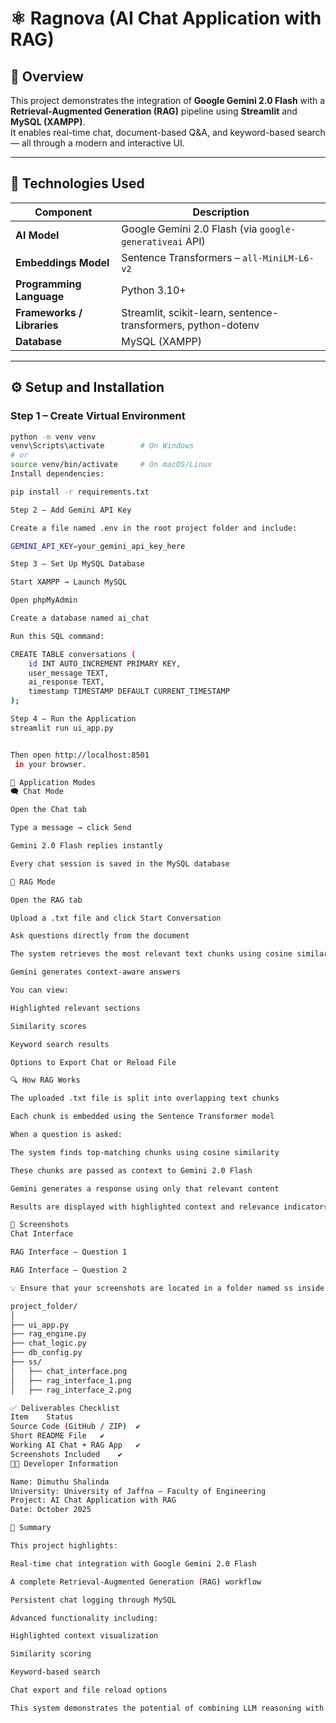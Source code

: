 # ⚛  Ragnova (AI Chat Application with RAG)

## 🧠 Overview
This project demonstrates the integration of **Google Gemini 2.0 Flash** with a **Retrieval-Augmented Generation (RAG)** pipeline using **Streamlit** and **MySQL (XAMPP)**.  
It enables real-time chat, document-based Q&A, and keyword-based search — all through a modern and interactive UI.

---

## 🧩 Technologies Used

| Component | Description |
|------------|-------------|
| **AI Model** | Google Gemini 2.0 Flash (via `google-generativeai` API) |
| **Embeddings Model** | Sentence Transformers – `all-MiniLM-L6-v2` |
| **Programming Language** | Python 3.10+ |
| **Frameworks / Libraries** | Streamlit, scikit-learn, sentence-transformers, python-dotenv |
| **Database** | MySQL (XAMPP) |

---

## ⚙️ Setup and Installation

### Step 1 – Create Virtual Environment
```bash
python -m venv venv
venv\Scripts\activate        # On Windows
# or
source venv/bin/activate     # On macOS/Linux
Install dependencies:

pip install -r requirements.txt

Step 2 – Add Gemini API Key

Create a file named .env in the root project folder and include:

GEMINI_API_KEY=your_gemini_api_key_here

Step 3 – Set Up MySQL Database

Start XAMPP → Launch MySQL

Open phpMyAdmin

Create a database named ai_chat

Run this SQL command:

CREATE TABLE conversations (
    id INT AUTO_INCREMENT PRIMARY KEY,
    user_message TEXT,
    ai_response TEXT,
    timestamp TIMESTAMP DEFAULT CURRENT_TIMESTAMP
);

Step 4 – Run the Application
streamlit run ui_app.py


Then open http://localhost:8501
 in your browser.

💬 Application Modes
🗨️ Chat Mode

Open the Chat tab

Type a message → click Send

Gemini 2.0 Flash replies instantly

Every chat session is saved in the MySQL database

📄 RAG Mode

Open the RAG tab

Upload a .txt file and click Start Conversation

Ask questions directly from the document

The system retrieves the most relevant text chunks using cosine similarity

Gemini generates context-aware answers

You can view:

Highlighted relevant sections

Similarity scores

Keyword search results

Options to Export Chat or Reload File

🔍 How RAG Works

The uploaded .txt file is split into overlapping text chunks

Each chunk is embedded using the Sentence Transformer model

When a question is asked:

The system finds top-matching chunks using cosine similarity

These chunks are passed as context to Gemini 2.0 Flash

Gemini generates a response using only that relevant content

Results are displayed with highlighted context and relevance indicators

📸 Screenshots
Chat Interface

RAG Interface – Question 1

RAG Interface – Question 2

💡 Ensure that your screenshots are located in a folder named ss inside the main project directory.

project_folder/
│
├── ui_app.py
├── rag_engine.py
├── chat_logic.py
├── db_config.py
├── ss/
│   ├── chat_interface.png
│   ├── rag_interface_1.png
│   ├── rag_interface_2.png

✅ Deliverables Checklist
Item	Status
Source Code (GitHub / ZIP)	✔️
Short README File	✔️
Working AI Chat + RAG App	✔️
Screenshots Included	✔️
👨‍💻 Developer Information

Name: Dimuthu Shalinda
University: University of Jaffna – Faculty of Engineering
Project: AI Chat Application with RAG
Date: October 2025

🏁 Summary

This project highlights:

Real-time chat integration with Google Gemini 2.0 Flash

A complete Retrieval-Augmented Generation (RAG) workflow

Persistent chat logging through MySQL

Advanced functionality including:

Highlighted context visualization

Similarity scoring

Keyword-based search

Chat export and file reload options

This system demonstrates the potential of combining LLM reasoning with retrieval-based document grounding, serving as a foundation for intelligent, data-driven applications.
